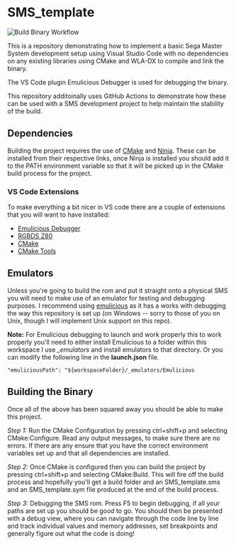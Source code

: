 # SMS_template

![Build Binary Workflow](https://github.com/JamieDStewart/SMS_template/actions/workflows/cmake-build-sms-binary.yml/badge.svg)

This is a repository demonstrating how to implement a basic Sega Master System development setup using Visual Studio Code with no dependencies on any existing libraries using CMake and WLA-DX to compile and link the binary.

The VS Code plugin Emulicious Debugger is used for debugging the binary.

This repository additoinally uses GitHub Actions to demonstrate how these can be used with a SMS development project to help maintain the stability of the build.

## Dependencies

Building the project requires the use of [CMake](https://cmake.org/download/) and [Ninja](https://github.com/ninja-build/ninja/releases). These can be installed from their respective links, once Ninja is installed you should add it to the PATH environment variable so that it will be picked up in the CMake build process for the project.

### VS Code Extensions

To make everything a bit nicer in VS code there are a couple of extensions that you will want to have installed:
  - [Emulicious Debugger](https://marketplace.visualstudio.com/items?itemName=emulicious.emulicious-debugger)
  - [RGBDS Z80](https://marketplace.visualstudio.com/items?itemName=donaldhays.rgbds-z80)
  - [CMake](https://marketplace.visualstudio.com/items?itemName=twxs.cmake)
  - [CMake Tools](https://marketplace.visualstudio.com/items?itemName=ms-vscode.cmake-tools)

## Emulators 

Unless you're going to build the rom and put it straight onto a physical SMS you will need to make use of an emulator for testing and debugging purposes. I recommend using [emulicious](https://emulicious.net/downloads/) as it has a works with debugging the way this repository is set up (on Windows -- sorry to those of you on Unix, though I will implement Unix support on this repo).  

**Note:** For Emulicious debugging to launch and work properly this to work properly you'll need to either install Emulicious to a folder within this workspace I use *_emulators* and install emulators to that directory. Or you can modify the following line in the **launch.json** file.
```
"emuliciousPath": "${workspaceFolder}/_emulators/Emulicious
```

## Building the Binary

Once all of the above has been squared away you should be able to make this project.

*Step 1:* Run the CMake Configuration by pressing ctrl+shift+p and selecting CMake:Configure. Read any output messages, to make sure there are no errors. If there are any ensure that you have the correct environment variables set up and that all dependencies are installed.

*Step 2:* Once CMake is configured then you can build the project by pressing ctrl+shift+p and selecting CMake:Build. This will fire off the build process and hopefully you'll get a build folder and an SMS_template.sms and an SMS_template.sym file produced at the end of the build process.

*Step 3:* Debugging the SMS rom. Press F5 to begin debugging, if all your paths are set up you should be good to go. You should then be presented with a debug view, where you can navigate through the code line by line and track individual values and memory addresses, set breakpoints and generally figure out what the code is doing!
